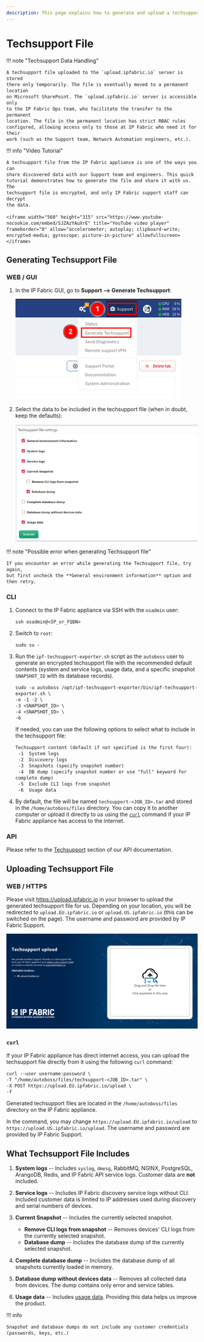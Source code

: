 ```yaml
---
description: This page explains how to generate and upload a techsupport file for troubleshooting your IP Fabric appliance by our teams. The page also describes the contents of such a file.
---
```


# Techsupport File

!!! note "Techsupport Data Handling"

    A techsupport file uploaded to the `upload.ipfabric.io` server is stored
    there only temporarily. The file is eventually moved to a permanent location
    on Microsoft SharePoint. The `upload.ipfabric.io` server is accessible only
    to the IP Fabric Ops team, who facilitate the transfer to the permanent
    location. The file in the permanent location has strict RBAC rules
    configured, allowing access only to those at IP Fabric who need it for their
    work (such as the Support team, Network Automation engineers, etc.).

!!! info "Video Tutorial"

    A techsupport file from the IP Fabric appliance is one of the ways you can
    share discovered data with our Support team and engineers. This quick
    tutorial demonstrates how to generate the file and share it with us. The
    techsupport file is encrypted, and only IP Fabric support staff can decrypt
    the data.

    <iframe width="560" height="315" src="https://www.youtube-nocookie.com/embed/SJZAzYAuXrE" title="YouTube video player" frameborder="0" allow="accelerometer; autoplay; clipboard-write; encrypted-media; gyroscope; picture-in-picture" allowfullscreen></iframe>

## Generating Techsupport File

### WEB / GUI

1. In the IP Fabric GUI, go to **Support --> Generate Techsupport**:

   ![Generate techsupport file](techsupport-images/techsupport_generation-20250307.png)

2. Select the data to be included in the techsupport file (when in doubt, keep
   the defaults):

   ![Configure what to include in techsupport file](techsupport-images/techsupport_generation_settings-20250307.png)

!!! note "Possible error when generating Techsupport file"

    If you encounter an error while generating the Techsupport file, try again,
    but first uncheck the **General environment information** option and then retry.

### CLI

1. Connect to the IP Fabric appliance via SSH with the `osadmin` user:

   ```shell
   ssh osadmin@<IP_or_FQDN>
   ```

2. Switch to `root`:

   ```shell
   sudo su -
   ```

3. Run the `ipf-techsupport-exporter.sh` script as the `autoboss` user to
   generate an encrypted techsupport file with the recommended default contents 
   (system and service logs, usage data, and a specific snapshot `SNAPSHOT_ID` 
   with its database records).

   ```shell
   sudo -u autoboss /opt/ipf-techsupport-exporter/bin/ipf-techsupport-exporter.sh \
   -e -1 -2 \
   -3 <SNAPSHOT_ID> \
   -4 <SNAPSHOT_ID> \ 
   -6
   ```

   If needed, you can use the following options to select what to include in the
   techsupport file:

   ```
   Techsupport content (default if not specified is the first four):
	-1	System logs
	-2	Discovery logs
	-3	Snapshots (specify snapshot number)
	-4	DB dump (specify snapshot number or use "full" keyword for complete dump)
	-5	Exclude CLI logs from snapshot
	-6	Usage data
   ```

4. By default, the file will be named `techsupport-<JOB_ID>.tar` and stored in
   the `/home/autoboss/files` directory. You can copy it to another computer or 
   upload it directly to us using the [`curl`](#curl) command if your IP Fabric 
   appliance has access to the internet.

### API

Please refer to the [Techsupport](../IP_Fabric_API/techsupport.md) section of
our API documentation.

## Uploading Techsupport File

### WEB / HTTPS

Please visit <https://upload.ipfabric.io> in your browser to upload the
generated techsupport file for us. Depending on your location, you will be
redirected to `upload.EU.ipfabric.io` or `upload.US.ipfabric.io` (this can be
switched on the page). The username and password are provided by IP Fabric
Support.

![Upload techsupport file](techsupport-images/upload.png)

### `curl`

If your IP Fabric appliance has direct internet access, you can upload the
techsupport file directly from it using the following `curl` command:

```shell
curl --user username:password \
-T "/home/autoboss/files/techsupport-<JOB_ID>.tar" \
-X POST https://upload.EU.ipfabric.io/upload \
-f
```

Generated techsupport files are located in the `/home/autoboss/files` directory
on the IP Fabric appliance.

In the command, you may change `https://upload.EU.ipfabric.io/upload` to
`https://upload.US.ipfabric.io/upload`. The username and password are provided by
IP Fabric Support.

## What Techsupport File Includes

1. **System logs** -- Includes `syslog`, `dmesg`, RabbitMQ, NGINX, PostgreSQL, ArangoDB, Redis,
   and IP Fabric API service logs. Customer data are **not** included.

2. **Service logs** -- Includes IP Fabric discovery service logs without CLI.
   Included customer data is limited to IP addresses used during discovery and
   serial numbers of devices.

3. **Current Snapshot** -- Includes the currently selected snapshot.

   - **Remove CLI logs from snapshot** -- Removes devices' CLI logs from the
     currently selected snapshot.
   - **Database dump** -- Includes the database dump of the currently selected
     snapshot.

4. **Complete database dump** -- Includes the database dump of all snapshots
   currently loaded in memory.

5. **Database dump without devices data** -- Removes all collected data from
   devices. The dump contains only error and service tables.

6. **Usage data** -- Includes
   [usage data](../IP_Fabric_GUI/usage_data_collection.md). Providing this data
   helps us improve the product.

!!! info

    Snapshot and database dumps do not include any customer credentials
    (passwords, keys, etc.)
